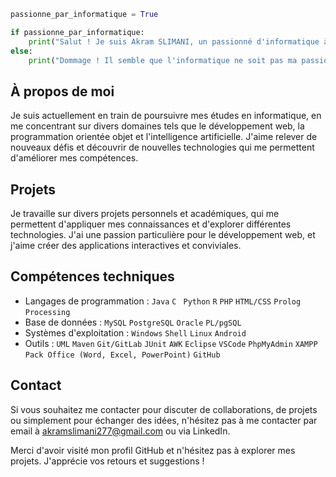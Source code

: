 ```python
passionne_par_informatique = True

if passionne_par_informatique:
    print("Salut ! Je suis Akram SLIMANI, un passionné d'informatique à la recherche de nouvelles connaissances et de défis passionnants.")
else:
    print("Dommage ! Il semble que l'informatique ne soit pas ma passion.")
```


## À propos de moi
Je suis actuellement en train de poursuivre mes études en informatique, en me concentrant sur divers domaines tels que le développement web, la programmation orientée objet et l'intelligence artificielle. J'aime relever de nouveaux défis et découvrir de nouvelles technologies qui me permettent d'améliorer mes compétences.

## Projets
Je travaille sur divers projets personnels et académiques, qui me permettent d'appliquer mes connaissances et d'explorer différentes technologies. J'ai une passion particulière pour le développement web, et j'aime créer des applications interactives et conviviales.

## Compétences techniques
- Langages de programmation : `Java` `C` ` Python` `R` `PHP` `HTML/CSS` `Prolog` `Processing`
- Base de données : `MySQL` `PostgreSQL` `Oracle` `PL/pgSQL`
- Systèmes d'exploitation : `Windows` `Shell` `Linux` `Android`
- Outils : `UML` `Maven` `Git/GitLab` `JUnit` `AWK` `Eclipse` `VSCode` `PhpMyAdmin` `XAMPP` `Pack Office (Word, Excel, PowerPoint)` `GitHub`


## Contact
Si vous souhaitez me contacter pour discuter de collaborations, de projets ou simplement pour échanger des idées, n'hésitez pas à me contacter par email à akramslimani277@gmail.com ou via LinkedIn.

Merci d'avoir visité mon profil GitHub et n'hésitez pas à explorer mes projets. J'apprécie vos retours et suggestions !


